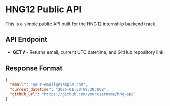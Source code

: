 # HNG12 Public API

This is a simple public API built for the HNG12 internship backend track.

## API Endpoint
- **GET /** - Returns email, current UTC datetime, and GitHub repository link.

## Response Format
```json
{
  "email": "your-email@example.com",
  "current_datetime": "2025-01-30T09:30:00Z",
  "github_url": "https://github.com/yourusername/hng-api"
}
